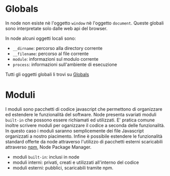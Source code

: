 # Globals

In node non esiste nè l'oggetto `window` nè l'oggetto `document`. Queste globali sono interpretate solo dalle web api del browser.

In node alcuni oggetti locali sono:

- `__dirname`: percorso alla directory corrente
- `__filename`: percorso al file corrente
- `module`: informazioni sul modulo corrente
- `process`: informazioni sull'ambiente di esecuzione

Tutti gli oggetti globali li trovi su [Globals](https://nodejs.org/api/globals.html)

# Moduli

I moduli sono pacchetti di codice javascript che permettono di organizzare ed estendere le funzionalità del software.
Node presenta svariati moduli `built-in` che possono essere richiamati ed utilizzati. E' pratica comune inoltre scrivere moduli per oganizzare il codice a seconda delle funzionalità. In questo caso i moduli saranno semplicemente dei file Javascript organizzati a nostro piacimento. Infine è possibile estendere le funzionalità standard offerte da node attraverso l'utilizzo di pacchetti esterni scaricabili attraverso [npm](https://www.npmjs.com/), Node Package Manager.

- moduli `built-in`: inclusi in node
- moduli interni: privati, creati e utilizzati all'interno del codice
- moduli esterni: pubblici, scaricabili tramite npm.

